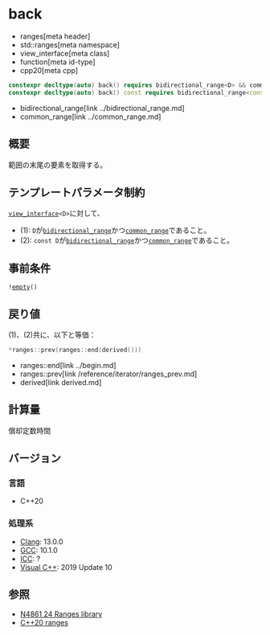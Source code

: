 # back
* ranges[meta header]
* std::ranges[meta namespace]
* view_interface[meta class]
* function[meta id-type]
* cpp20[meta cpp]

```cpp
constexpr decltype(auto) back() requires bidirectional_range<D> && common_range<D>;                   // (1)
constexpr decltype(auto) back() const requires bidirectional_range<const D> && common_range<const D>; // (2)
```
* bidirectional_range[link ../bidirectional_range.md]
* common_range[link ../common_range.md]

## 概要
範囲の末尾の要素を取得する。

## テンプレートパラメータ制約
[`view_interface`](../view_interface.md)`<D>`に対して、

- (1): `D`が[`bidirectional_range`](../bidirectional_range.md)かつ[`common_range`](../common_range.md)であること。
- (2): `const D`が[`bidirectional_range`](../bidirectional_range.md)かつ[`common_range`](../common_range.md)であること。

## 事前条件
`!`[`empty`](empty.md)`()`

## 戻り値
(1)、(2)共に、以下と等価：

```cpp
*ranges::prev(ranges::end(derived()))
```
* ranges::end[link ../begin.md]
* ranges::prev[link /reference/iterator/ranges_prev.md]
* derived[link derived.md]

## 計算量
償却定数時間

## バージョン
### 言語
- C++20

### 処理系
- [Clang](/implementation.md#clang): 13.0.0
- [GCC](/implementation.md#gcc): 10.1.0
- [ICC](/implementation.md#icc): ?
- [Visual C++](/implementation.md#visual_cpp): 2019 Update 10

## 参照
- [N4861 24 Ranges library](https://timsong-cpp.github.io/cppwp/n4861/ranges)
- [C++20 ranges](https://techbookfest.org/product/5134506308665344)
